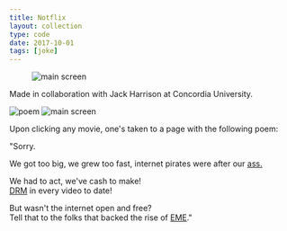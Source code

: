 ```yaml
---
title: Notflix
layout: collection
type: code
date: 2017-10-01
tags: [joke]
---
```


<figure>

![main screen](/assets/img/collection/notflix-01.jpg)

</figure>

Made in collaboration with Jack Harrison at Concordia University.

![poem](/assets/img/collection/notflix-02.png)
![main screen](/assets/img/collection/notflix-03.png)

Upon clicking any movie, one's taken to a page with the following poem:

"Sorry.

We got too big, we grew too fast, internet pirates were after our <a href="http://www.cbc.ca/news/business/netflix-piracy-content-downloading-copyright-1.4043163">ass.</a>

We had to act, we've cash to make! <br> <a href="https://torrentfreak.com/netflix-use-of-google-drm-means-rooted-android-devices-are-banned-170515/">DRM</a> in every video to date!

But wasn't the internet open and free?<br> Tell that to the folks that backed the rise of <a href="https://theoutline.com/post/2304/netflix-microsoft-and-google-just-quietly-changed-how-the-web-works">EME</a>."
